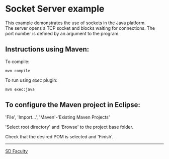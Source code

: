 # Socket Server example

This example demonstrates the use of sockets in the Java platform.  
The server opens a TCP socket and blocks waiting for connections.
The port number is defined by an argument to the program.


## Instructions using Maven:


To compile:
```
mvn compile
```

To run using _exec_ plugin:
```
mvn exec:java
```


## To configure the Maven project in Eclipse:

'File', 'Import...', 'Maven'-'Existing Maven Projects'

'Select root directory' and 'Browse' to the project base folder.

Check that the desired POM is selected and 'Finish'.


----

[SD Faculty](mailto:leic-sod@disciplinas.tecnico.ulisboa.pt)
